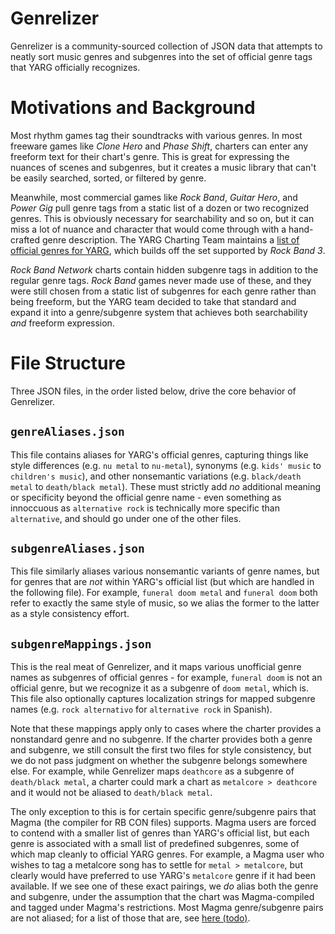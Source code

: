 # Genrelizer
Genrelizer is a community-sourced collection of JSON data that attempts to neatly sort music genres and subgenres into the set of official genre tags that YARG officially recognizes.

# Motivations and Background
Most rhythm games tag their soundtracks with various genres. In most freeware games like _Clone Hero_ and _Phase Shift_, charters can enter any freeform text for their chart's genre. This is great for expressing the nuances of scenes and subgenres, but it creates a music library that can't be easily searched, sorted, or filtered by genre.

Meanwhile, most commercial games like _Rock Band_, _Guitar Hero_, and _Power Gig_ pull genre tags from a static list of a dozen or two recognized genres. This is obviously necessary for searchability and so on, but it can miss a lot of nuance and character that would come through with a hand-crafted genre description. The YARG Charting Team maintains a [list of official genres for YARG](https://wiki.yarg.in/wiki/List_of_common_genre_names), which builds off the set supported by _Rock Band 3_. 

_Rock Band Network_ charts contain hidden subgenre tags in addition to the regular genre tags. _Rock Band_ games never made use of these, and they were still chosen from a static list of subgenres for each genre rather than being freeform, but the YARG team decided to take that standard and expand it into a genre/subgenre system that achieves both searchability _and_ freeform expression.


# File Structure
Three JSON files, in the order listed below, drive the core behavior of Genrelizer.

## `genreAliases.json`
This file contains aliases for YARG's official genres, capturing things like style differences (e.g. `nu metal` to `nu-metal`), synonyms (e.g. `kids' music` to `children's music`), and other nonsemantic variations (e.g. `black/death metal` to `death/black metal`). These must strictly add _no_ additional meaning or specificity beyond the official genre name - even something as innoccuous as `alternative rock` is technically more specific than `alternative`, and should go under one of the other files.

## `subgenreAliases.json`
This file similarly aliases various nonsemantic variants of genre names, but for genres that are _not_ within YARG's official list (but which are handled in the following file). For example, `funeral doom metal` and `funeral doom` both refer to exactly the same style of music, so we alias the former to the latter as a style consistency effort.

## `subgenreMappings.json`
This is the real meat of Genrelizer, and it maps various unofficial genre names as subgenres of official genres - for example, `funeral doom` is not an official genre, but we recognize it as a subgenre of `doom metal`, which is. This file also optionally captures localization strings for mapped subgenre names (e.g. `rock alternativo` for `alternative rock` in Spanish).

Note that these mappings apply only to cases where the charter provides a nonstandard genre and no subgenre. If the charter provides both a genre and subgenre, we still consult the first two files for style consistency, but we do not pass judgment on whether the subgenre belongs somewhere else. For example, while Genrelizer maps `deathcore` as a subgenre of `death/black metal`, a charter could mark a chart as `metalcore > deathcore` and it would not be aliased to `death/black metal`.

The only exception to this is for certain specific genre/subgenre pairs that Magma (the compiler for RB CON files) supports. Magma users are forced to contend with a smaller list of genres than YARG's official list, but each genre is associated with a small list of predefined subgenres, some of which map cleanly to official YARG genres. For example, a Magma user who wishes to tag a metalcore song has to settle for `metal > metalcore`, but clearly would have preferred to use YARG's `metalcore` genre if it had been available. If we see one of these exact pairings, we _do_ alias both the genre and subgenre, under the assumption that the chart was Magma-compiled and tagged under Magma's restrictions. Most Magma genre/subgenre pairs are not aliased; for a list of those that are, see [here (todo)](todo).


